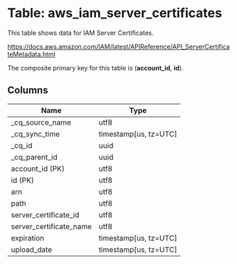 # Table: aws_iam_server_certificates

This table shows data for IAM Server Certificates.

https://docs.aws.amazon.com/IAM/latest/APIReference/API_ServerCertificateMetadata.html

The composite primary key for this table is (**account_id**, **id**).

## Columns

| Name          | Type          |
| ------------- | ------------- |
|_cq_source_name|utf8|
|_cq_sync_time|timestamp[us, tz=UTC]|
|_cq_id|uuid|
|_cq_parent_id|uuid|
|account_id (PK)|utf8|
|id (PK)|utf8|
|arn|utf8|
|path|utf8|
|server_certificate_id|utf8|
|server_certificate_name|utf8|
|expiration|timestamp[us, tz=UTC]|
|upload_date|timestamp[us, tz=UTC]|